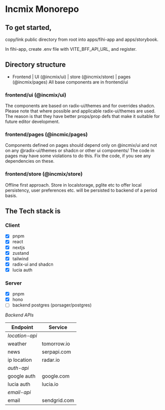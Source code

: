 # Incmix Monorepo

## To get started, 
  copy/link public directory from root into apps/fihi-app and apps/storybook.
  
  In fihi-app, create .env file with VITE_BFF_API_URL, and register. 


## Directory structure
  - Frontend
    | UI (@incmix/ui)
    | store (@incmix/store)
    | pages (@incmix/pages)
  All base components are in frontend/ui
  ### frontend/ui (@incmix/ui)
  The components are based on radix-ui/themes and for overrides shadcn.
  Please note that where possible and applicable radix-ui/themes are used. The reason is that they have better props/prop defs that make it suitable for future editor development.

 ### frontend/pages (@incmic/pages)
 Components defined on pages should depend only on @incmix/ui and not on any @radix-ui/themes or shadcn or other ui components/
 The code in pages may have some violations to do this. Fix the code, if you see any dependencies on these.

 ### frontend/store (@incmix/store)
 Offline first approach. Store in localstorage, pglite etc to offer local persistency, user preferences etc. will be persisted to backend of a period basis.
  
  
     

## The Tech stack is

### Client

- [x] pnpm
- [x] react
- [x] nextjs
- [x] zustand
- [x] tailwind
- [x] radix-ui and shadcn
- [x] lucia auth

### Server

- [x] pnpm
- [x] hono
- [ ] backend postgres (porsager/postgres)

*Backend APIs*

| Endpoint       | Service      |
| -------------- | ------------ |
| *location-api* |              |
| weather        | tomorrow.io  |
| news           | serpapi.com  |
| ip location    | radar.io     |
| *auth-api*     |              |
| google auth    | google.com   |
| lucia auth     | lucia.io     |
| *email-api*    |              |
| email          | sendgrid.com |



